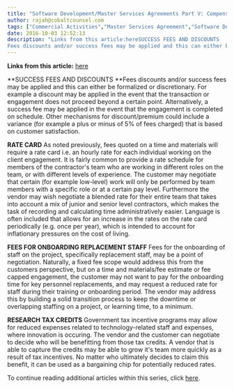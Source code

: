 ```yaml
---
title: "Software Development/Master Services Agreements Part V: Compensation Levers"
author: rajah@cobaltcounsel.com
tags: ["Commercial Activities","Master Services Agreement","Software Development","Rajah"]
date: 2016-10-03 12:52:13
description: "Links from this article:hereSUCCESS FEES AND DISCOUNTS
Fees discounts and/or success fees may be applied and this can either be formal..."
---
```


**Links from this article:**
[here](http://blog.clausehound.com/software-development-master-services-agreements-part-vi-payment-terms/)

**SUCCESS FEES AND DISCOUNTS
**Fees discounts and/or success fees may be applied and this can either be formalized or discretionary. For example a discount may be applied in the event that the transaction or engagement does not proceed beyond a certain point. Alternatively, a success fee may be applied in the event that the engagement is completed on schedule. Other mechanisms for discount/premium could include a variance (for example a plus or minus of 5% of fees charged) that is based on customer satisfaction.

**RATE CARD**
As noted previously, fees quoted on a time and materials will require a rate card i.e. an hourly rate for each individual working on the client engagement. It is fairly common to provide a rate schedule for members of the contractor's team who are working in different roles on the team, or with different levels of experience. The customer may negotiate that certain (for example low-level) work will only be performed by team members with a specific role or at a certain pay level. Furthermore the vendor may wish negotiate a blended rate for their entire team that takes into account a mix of junior and senior level contractors, which makes the task of recording and calculating time administratively easier. Language is often included that allows for an increase in the rates on the rate card periodically (e.g. once per year), which is intended to account for inflationary pressures on the cost of living.

**FEES FOR ONBOARDING REPLACEMENT STAFF**
Fees for the onboarding of staff on the project, specifically replacement staff, may be a point of negotiation. Naturally, a fixed fee scope would address this from the customers perspective, but on a time and materials/fee estimate or fee capped engagement, the customer may not want to pay for the onboarding time for key personnel replacements, and may request a reduced rate for staff during their training or onboarding period. The vendor may address this by building a solid transition process to keep the downtime or overlapping staffing on a project, or learning time, to a minimum.

**RESEARCH TAX CREDITS**
Government tax incentive programs may allow for reduced expenses related to technology-related staff and expenses, where innovation is occuring. The vendor and the customer can negotiate to decide who will be benefitting from those tax credits. A vendor that is able to capture the credits may be able to grow it's team more quickly as a result of tax incentives. No matter who ultimately decides to claim this benefit, it can be used as a bargaining chip for potentially reduced rates.

To continue reading additional articles within this series, click [here](http://blog.clausehound.com/software-development-master-services-agreements-part-vi-payment-terms/).